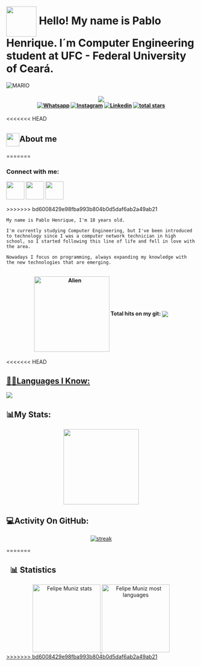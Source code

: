 # <img align="center" src="https://raw.githubusercontent.com/hadesfranklyn/hadesfranklyn/master/welcome.gif" width="80px"> Hello! My name is Pablo Henrique. I´m Computer Engineering student at UFC - Federal University of Ceará.

![MARIO](https://user-images.githubusercontent.com/70382532/138322189-2db8df52-9dcb-40a0-88a8-c365466bd33d.gif)

<h4 align="center">
<img src="https://readme-typing-svg.herokuapp.com?color=E22FE4&width=380&height=45&lines=Welcome!;Open+source+enthusiast;Nice+to+meet+you...&center=true"></a>
    <div>
    <a href="https://api.whatsapp.com/send?phone=82994965362"><img src="https://img.shields.io/badge/Whatsapp-1FA413?style=for-the-badge&logo=whatsapp&logoColor=white" title="Whatsapp"/></a>
    <a href="https://www.instagram.com/_pabllo_henrique/" target="_blank"><img src="https://img.shields.io/badge/-Instagram-%23E4405F?style=for-the-badge&logo=instagram&logoColor=white" target="_blank" title="Instagram"/></a>
    <a href="https://www.linkedin.com/in/pablo-henrique-3b5364268/" target="_blank"><img src="https://img.shields.io/badge/-LinkedIn-%230077B5?style=for-the-badge&logo=linkedin&logoColor=white" target="_blank" title="Linkedin"/></a>
    <a href="https://github.com/hadesfranklyn?tab=repositories&sort=stargazers">
   <img alt="total stars" title="Total stars on GitHub" src="https://custom-icon-badges.demolab.com/github/stars/Pablobrek-bit?color=B8B92B&style=for-the-badge&labelColor=959532&logo=star"/></a>
    </div>  
</h4>

<<<<<<< HEAD
## <img align="center" src="https://raw.githubusercontent.com/hadesfranklyn/hadesfranklyn/master/manopla.gif" width="35px" height="35"/>About me
=======
<h3 align="left">Connect with me:</h3>
<p align="left">
  <a href="https://www.linkedin.com/in/pablo-henrique-3b5364268/" target="_blank"><img height="48px" src="https://user-images.githubusercontent.com/101757815/219233890-5c54c2ab-9492-4683-a9fd-3fdf41841902.svg" target="_blank"></a>
  <a href="https://www.instagram.com/_pabllo_henrique/" target="_blank"><img height="48px" src="https://user-images.githubusercontent.com/101757815/219234426-bc9e3560-bfd5-4246-9ce4-cd28dc8ae167.svg" target="_blank"></a> 
  <a href="pablobreak2017@alu.ufc.br" target="_blank"><img height="48px" src="https://user-images.githubusercontent.com/101757815/219234198-9db4f3f8-63a7-4ab0-9a5b-152004a06773.svg" target="_blank"></a>
  </a>
</p>
>>>>>>> bd6008429e98fba993b804b0d5daf6ab2a49ab21

```
My name is Pablo Henrique, I'm 18 years old. 

I'm currently studying Computer Engineering, but I've been introduced to technology since I was a computer network technician in high school, so I started following this line of life and fell in love with the area. 

Nowadays I focus on programming, always expanding my knowledge with the new technologies that are emerging.
```

##
<div align="center">
<h4><img align="center"  alt="Alien" width="200" height="200" src="https://64.media.tumblr.com/7d6c6006d54d3f32a22badac769049e3/tumblr_inline_ojj9i5v6wV1sp1kfz_500.gifv"> Total hits on my git:  <img align="center" src="https://profile-counter.glitch.me/Pablobrek-bit/count.svg"></h4>
</div>

<<<<<<< HEAD
##

<div>
  <a href="https://github.com/hadesfranklyn">
</div>

## 👩‍💻Languages I Know:

<p align="left"> <a href="https://github.com/hadesfranklyn"><img src="https://skillicons.dev/icons?i=vscode,eclipse,spring,postman,github,git,mysql,ts,js,css,html,java"> </a> </p>

## 📊My Stats:

<p align="center">
<img height="200px" src="https://github-readme-stats.vercel.app/api?username=Pablobrek-bit&hide_border=true&show_icons=true&count_private=true&theme=gruvbox&bg_color=151515">
</p>

## 💻Activity On GitHub:

<p align="center">
  <a href="https://github.com/Pablobrek-bit">      
<img title="stats" alt="streak" src="https://github-readme-streak-stats.herokuapp.com/?user=Pablobrek-bit&theme=dark&hide_border=true&stroke=f53b3b"/>
</a> 
</p>

=======
##  &nbsp; 📊 Statistics

<div align="center">
  <a href="https://github.com/Pablobrek-bit">
  <img height="180em" src="https://github-readme-stats-sigma-five.vercel.app/api?username=Pablobrek-bit&show_icons=true&theme=dark&include_all_commits=true&count_private=true" alt="Felipe Muniz stats"/>
  <img height="180em" src="https://github-readme-stats-sigma-five.vercel.app/api/top-langs/?username=Pablobrek-bit&layout=compact&langs_count=6&theme=dark" alt="Felipe Muniz most languages"/>
</div>
>>>>>>> bd6008429e98fba993b804b0d5daf6ab2a49ab21
